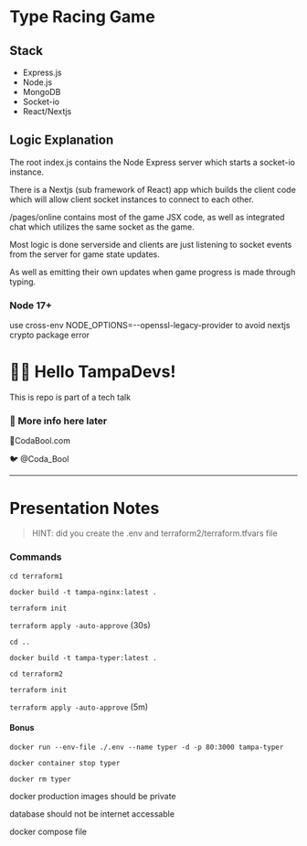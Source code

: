 # Type Racing Game
## Stack
- Express.js
- Node.js
- MongoDB
- Socket-io
- React/Nextjs

## Logic Explanation
The root index.js contains the Node Express server which starts a socket-io instance. 

There is a Nextjs (sub framework of React) app which builds the client code which will allow client socket instances to connect to each other. 

/pages/online contains most of the game JSX code, as well as integrated chat which utilizes the same socket as the game. 

Most logic is done serverside and clients are just listening to socket events from the server for game state updates. 

As well as emitting their own updates when game progress is made through typing. 


### Node 17+
use cross-env NODE_OPTIONS=--openssl-legacy-provider to avoid nextjs crypto package error

# 🏴‍☠️ Hello TampaDevs!
This is repo is part of a tech talk

### 🚧 More info here later
📎CodaBool.com

🐦 @Coda_Bool

____________________________________

# Presentation Notes
> HINT: did you create the .env and terraform2/terraform.tfvars file

### Commands
`cd terraform1`

`docker build -t tampa-nginx:latest .`

`terraform init`

`terraform apply -auto-approve` (30s)

`cd ..`

`docker build -t tampa-typer:latest .`

`cd terraform2`

`terraform init`

`terraform apply -auto-approve` (5m)

#### Bonus
`docker run --env-file ./.env --name typer -d -p 80:3000 tampa-typer`

`docker container stop typer`

`docker rm typer`

docker production images should be private

database should not be internet accessable

docker compose file